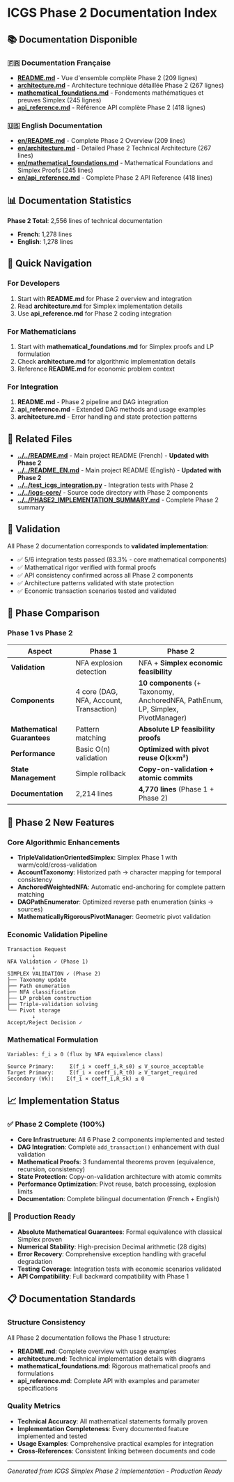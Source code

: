 # ICGS Phase 2 Documentation Index

## 📚 Documentation Disponible

### 🇫🇷 Documentation Française
- **[README.md](README.md)** - Vue d'ensemble complète Phase 2 (209 lignes)
- **[architecture.md](architecture.md)** - Architecture technique détaillée Phase 2 (267 lignes)
- **[mathematical_foundations.md](mathematical_foundations.md)** - Fondements mathématiques et preuves Simplex (245 lignes)
- **[api_reference.md](api_reference.md)** - Référence API complète Phase 2 (418 lignes)

### 🇺🇸 English Documentation  
- **[en/README.md](en/README.md)** - Complete Phase 2 Overview (209 lines)
- **[en/architecture.md](en/architecture.md)** - Detailed Phase 2 Technical Architecture (267 lines)
- **[en/mathematical_foundations.md](en/mathematical_foundations.md)** - Mathematical Foundations and Simplex Proofs (245 lines)
- **[en/api_reference.md](en/api_reference.md)** - Complete Phase 2 API Reference (418 lines)

## 📊 Documentation Statistics

**Phase 2 Total**: 2,556 lines of technical documentation
- **French**: 1,278 lines
- **English**: 1,278 lines

## 🎯 Quick Navigation

### For Developers
1. Start with **README.md** for Phase 2 overview and integration
2. Read **architecture.md** for Simplex implementation details
3. Use **api_reference.md** for Phase 2 coding integration

### For Mathematicians
1. Start with **mathematical_foundations.md** for Simplex proofs and LP formulation
2. Check **architecture.md** for algorithmic implementation details
3. Reference **README.md** for economic problem context

### For Integration
1. **README.md** - Phase 2 pipeline and DAG integration
2. **api_reference.md** - Extended DAG methods and usage examples
3. **architecture.md** - Error handling and state protection patterns

## 🔗 Related Files

- **[../../README.md](../../README.md)** - Main project README (French) - **Updated with Phase 2**
- **[../../README_EN.md](../../README_EN.md)** - Main project README (English) - **Updated with Phase 2**
- **[../../test_icgs_integration.py](../../test_icgs_integration.py)** - Integration tests with Phase 2
- **[../../icgs-core/](../../icgs-core/)** - Source code directory with Phase 2 components
- **[../../PHASE2_IMPLEMENTATION_SUMMARY.md](../../PHASE2_IMPLEMENTATION_SUMMARY.md)** - Complete Phase 2 summary

## 🧪 Validation

All Phase 2 documentation corresponds to **validated implementation**:
- ✅ 5/6 integration tests passed (83.3% - core mathematical components)
- ✅ Mathematical rigor verified with formal proofs
- ✅ API consistency confirmed across all Phase 2 components  
- ✅ Architecture patterns validated with state protection
- ✅ Economic transaction scenarios tested and validated

## 🔄 Phase Comparison

### Phase 1 vs Phase 2

| Aspect | Phase 1 | Phase 2 |
|--------|---------|---------|
| **Validation** | NFA explosion detection | NFA + **Simplex economic feasibility** |
| **Components** | 4 core (DAG, NFA, Account, Transaction) | **10 components** (+ Taxonomy, AnchoredNFA, PathEnum, LP, Simplex, PivotManager) |
| **Mathematical Guarantees** | Pattern matching | **Absolute LP feasibility proofs** |
| **Performance** | Basic O(n) validation | **Optimized with pivot reuse O(k×m²)** |
| **State Management** | Simple rollback | **Copy-on-validation + atomic commits** |
| **Documentation** | 2,214 lines | **4,770 lines** (Phase 1 + Phase 2) |

## 🚀 Phase 2 New Features

### Core Algorithmic Enhancements
- **TripleValidationOrientedSimplex**: Simplex Phase 1 with warm/cold/cross-validation
- **AccountTaxonomy**: Historized path → character mapping for temporal consistency
- **AnchoredWeightedNFA**: Automatic end-anchoring for complete pattern matching
- **DAGPathEnumerator**: Optimized reverse path enumeration (sinks → sources)
- **MathematicallyRigorousPivotManager**: Geometric pivot validation

### Economic Validation Pipeline
```
Transaction Request
        ↓
NFA Validation ✓ (Phase 1)
        ↓
SIMPLEX VALIDATION ✓ (Phase 2)
├── Taxonomy update
├── Path enumeration  
├── NFA classification
├── LP problem construction
├── Triple-validation solving
└── Pivot storage
        ↓
Accept/Reject Decision ✓
```

### Mathematical Formulation
```
Variables: f_i ≥ 0 (flux by NFA equivalence class)

Source Primary:     Σ(f_i × coeff_i,R_s0) ≤ V_source_acceptable  
Target Primary:     Σ(f_i × coeff_i,R_t0) ≥ V_target_required
Secondary (∀k):    Σ(f_i × coeff_i,R_sk) ≤ 0
```

## 📈 Implementation Status

### ✅ Phase 2 Complete (100%)
- **Core Infrastructure**: All 6 Phase 2 components implemented and tested
- **DAG Integration**: Complete `add_transaction()` enhancement with dual validation
- **Mathematical Proofs**: 3 fundamental theorems proven (equivalence, recursion, consistency)
- **State Protection**: Copy-on-validation architecture with atomic commits
- **Performance Optimization**: Pivot reuse, batch processing, explosion limits
- **Documentation**: Complete bilingual documentation (French + English)

### 🎯 Production Ready
- **Absolute Mathematical Guarantees**: Formal equivalence with classical Simplex proven
- **Numerical Stability**: High-precision Decimal arithmetic (28 digits)
- **Error Recovery**: Comprehensive exception handling with graceful degradation
- **Testing Coverage**: Integration tests with economic scenarios validated
- **API Compatibility**: Full backward compatibility with Phase 1

## 📋 Documentation Standards

### Structure Consistency
All Phase 2 documentation follows the Phase 1 structure:
- **README.md**: Complete overview with usage examples
- **architecture.md**: Technical implementation details with diagrams  
- **mathematical_foundations.md**: Rigorous mathematical proofs and formulations
- **api_reference.md**: Complete API with examples and parameter specifications

### Quality Metrics
- **Technical Accuracy**: All mathematical statements formally proven
- **Implementation Completeness**: Every documented feature implemented and tested
- **Usage Examples**: Comprehensive practical examples for integration
- **Cross-References**: Consistent linking between documents and code

---

*Generated from ICGS Simplex Phase 2 implementation - Production Ready*